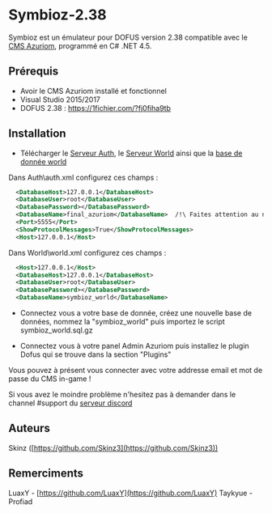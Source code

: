
# Symbioz-2.38
Symbioz est un émulateur pour DOFUS version 2.38 compatible avec le [CMS Azuriom](https://azuriom.com/), programmé en C# .NET 4.5.

## Prérequis

- Avoir le CMS Azuriom installé et fonctionnel
- Visual Studio 2015/2017
- DOFUS 2.38 : https://1fichier.com/?fj0fiha9tb

## Installation

- Télécharger le [Serveur Auth](https://github.com/Javdu10/Symbioz-2.38/releases/download/v1.0.0/Auth.zip), le [Serveur World](https://github.com/Javdu10/Symbioz-2.38/releases/download/v1.0.0/World.zip) ainsi que la [base de donnée world](https://github.com/Javdu10/Symbioz-2.38/releases/download/v1.0.0/symbioz_world.sql.gz)

Dans Auth\auth.xml configurez ces champs :
```xml
  <DatabaseHost>127.0.0.1</DatabaseHost>
  <DatabaseUser>root</DatabaseUser>
  <DatabasePassword></DatabasePassword>
  <DatabaseName>final_azuriom</DatabaseName>  /!\ Faites attention au nom de votre BDD Azuriom
  <Port>5555</Port>
  <ShowProtocolMessages>True</ShowProtocolMessages>
  <Host>127.0.0.1</Host>
```

Dans World\world.xml configurez ces champs :
```xml
  <Host>127.0.0.1</Host>
  <DatabaseHost>127.0.0.1</DatabaseHost>
  <DatabaseUser>root</DatabaseUser>
  <DatabasePassword></DatabasePassword>
  <DatabaseName>symbioz_world</DatabaseName>
```
- Connectez vous a votre base de donnée, créez une nouvelle base de données, nommez la "symbioz_world" puis importez le script symbioz_world.sql.gz

- Connectez vous à votre panel Admin Azuriom puis installez le plugin Dofus qui se trouve dans la section "Plugins"

Vous pouvez à présent vous connecter avec votre addresse email et mot de passe du CMS in-game !

Si vous avez le moindre problème n'hesitez pas à demander dans le channel #support du [serveur discord](https://azuriom.com/discord)


## Auteurs

Skinz ([https://github.com/Skinz3](https://github.com/Skinz3))

## Remerciments

LuaxY - [https://github.com/LuaxY](https://github.com/LuaxY)
Taykyue - Profiad
